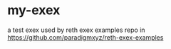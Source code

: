 # my-exex
a test exex used by reth exex examples repo in https://github.com/paradigmxyz/reth-exex-examples

